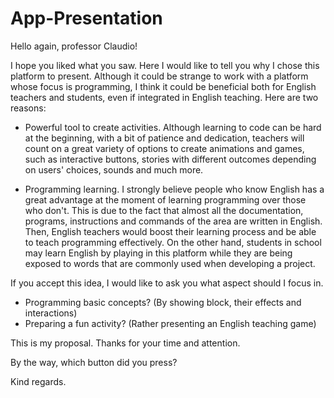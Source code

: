 # App-Presentation

Hello again, professor Claudio! 

I hope you liked what you saw. Here I would like to tell you why I chose this platform to present. Although it could be strange to work with a platform whose focus is programming, I think it could be beneficial both for English teachers and students, even if integrated in English teaching. Here are two reasons:

- Powerful tool to create activities. Although learning to code can be hard at the beginning, with a bit of patience and dedication, teachers will count on a great variety of options to create animations and games, such as interactive buttons, stories with different outcomes depending on users' choices, sounds and much more. 

- Programming learning. I strongly believe people who know English has a great advantage at the moment of learning programming over those who don't.  This is due to the fact that almost all the documentation, programs, instructions and commands of the area are written in English. Then, English teachers would boost their learning process and be able to teach programming effectively. On the other hand, students in school may learn English by playing in this platform while they are being exposed to words that are commonly used when developing a project.

If you accept this idea, I would like to ask you what aspect should I focus in.
- Programming basic concepts? (By showing block, their effects and interactions)
- Preparing a fun activity? (Rather presenting an English teaching game)

This is my proposal. Thanks for your time and attention.

By the way, which button did you press?

Kind regards.

